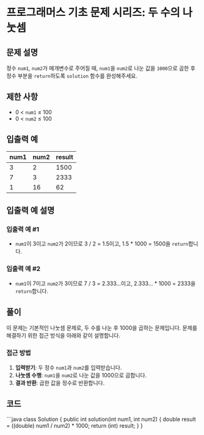 <h1 id="프로그래머스-기초-문제-시리즈-두-수의-나눗셈">프로그래머스 기초 문제 시리즈: 두 수의 나눗셈</h1>
<h2 id="문제-설명">문제 설명</h2>
<p>정수 <code>num1</code>, <code>num2</code>가 매개변수로 주어질 때, <code>num1</code>을 <code>num2</code>로 나눈 값을 <code>1000</code>으로 곱한 후 정수 부분을 <code>return</code>하도록 <code>solution</code> 함수를 완성해주세요.</p>
<h2 id="제한-사항">제한 사항</h2>
<ul>
<li>0 &lt; <code>num1</code> ≤ 100</li>
<li>0 &lt; <code>num2</code> ≤ 100</li>
</ul>
<h2 id="입출력-예">입출력 예</h2>
<table>
<thead>
<tr>
<th>num1</th>
<th>num2</th>
<th>result</th>
</tr>
</thead>
<tbody><tr>
<td>3</td>
<td>2</td>
<td>1500</td>
</tr>
<tr>
<td>7</td>
<td>3</td>
<td>2333</td>
</tr>
<tr>
<td>1</td>
<td>16</td>
<td>62</td>
</tr>
</tbody></table>
<h2 id="입출력-예-설명">입출력 예 설명</h2>
<h3 id="입출력-예-1">입출력 예 #1</h3>
<ul>
<li><code>num1</code>이 3이고 <code>num2</code>가 2이므로 3 / 2 = 1.5이고, 1.5 * 1000 = 1500을 <code>return</code>합니다.</li>
</ul>
<h3 id="입출력-예-2">입출력 예 #2</h3>
<ul>
<li><code>num1</code>이 7이고 <code>num2</code>가 3이므로 7 / 3 = 2.333...이고, 2.333... * 1000 = 2333을 <code>return</code>합니다.</li>
</ul>
<h2 id="풀이">풀이</h2>
<p>이 문제는 기본적인 나눗셈 문제로, 두 수를 나눈 후 1000을 곱하는 문제입니다. 문제를 해결하기 위한 접근 방식을 아래와 같이 설명합니다.</p>
<h3 id="접근-방법">접근 방법</h3>
<ol>
<li><strong>입력받기</strong>: 두 정수 <code>num1</code>과 <code>num2</code>를 입력받습니다.</li>
<li><strong>나눗셈 수행</strong>: <code>num1</code>을 <code>num2</code>로 나눈 값을 1000으로 곱합니다.</li>
<li><strong>결과 반환</strong>: 곱한 값을 정수로 반환합니다.</li>
</ol>
<h2 id="코드">코드</h2>
<p>```java
class Solution {
    public int solution(int num1, int num2) {
        double result = ((double) num1 / num2) * 1000;
        return (int) result;
    }
}</p>